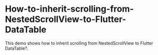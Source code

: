 # How-to-inherit-scrolling-from-NestedScrollView-to-Flutter-DataTable
This demo shows how to inherit scrolling from NestedScrollView to Flutter DataTable?.
